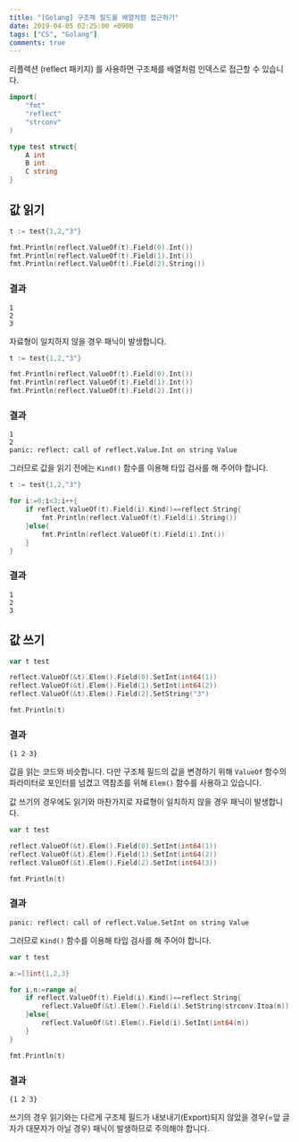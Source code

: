 ```yaml
---
title: "[Golang] 구조체 필드를 배열처럼 접근하기"
date: 2019-04-05 02:25:00 +0900
tags: ["CS", "Golang"]
comments: true
---
```


리플렉션 (reflect 패키지) 를 사용하면 구조체를 배열처럼 인덱스로 접근할 수 있습니다.

~~~go
import(
    "fmt"
    "reflect"
    "strconv"
)

type test struct{
    A int
    B int
    C string
}
~~~

## 값 읽기
~~~go
t := test{1,2,"3"}

fmt.Println(reflect.ValueOf(t).Field(0).Int())
fmt.Println(reflect.ValueOf(t).Field(1).Int())
fmt.Println(reflect.ValueOf(t).Field(2).String())
~~~

### 결과
~~~
1
2
3
~~~

자료형이 일치하지 않을 경우 패닉이 발생합니다.
~~~go
t := test{1,2,"3"}

fmt.Println(reflect.ValueOf(t).Field(0).Int())
fmt.Println(reflect.ValueOf(t).Field(1).Int())
fmt.Println(reflect.ValueOf(t).Field(2).Int())
~~~

### 결과

~~~
1
2
panic: reflect: call of reflect.Value.Int on string Value
~~~

그러므로 값을 읽기 전에는 `Kind()` 함수를 이용해 타입 검사를 해 주어야 합니다.
~~~go
t := test{1,2,"3"}

for i:=0;i<3;i++{
    if reflect.ValueOf(t).Field(i).Kind()==reflect.String{
        fmt.Println(reflect.ValueOf(t).Field(i).String())
    }else{
        fmt.Println(reflect.ValueOf(t).Field(i).Int())
    }
}
~~~
### 결과
~~~
1
2
3
~~~

## 값 쓰기
~~~go
var t test

reflect.ValueOf(&t).Elem().Field(0).SetInt(int64(1))
reflect.ValueOf(&t).Elem().Field(1).SetInt(int64(2))
reflect.ValueOf(&t).Elem().Field(2).SetString("3")

fmt.Println(t)
~~~

### 결과
~~~
{1 2 3}
~~~

값을 읽는 코드와 비슷합니다. 다만 구조체 필드의 값을 변경하기 위해 `ValueOf` 함수의 파라미터로 포인터를 넘겼고 역참조를 위해 `Elem()` 함수를 사용하고 있습니다.

값 쓰기의 경우에도 읽기와 마찬가지로 자료형이 일치하지 않을 경우 패닉이 발생합니다.
~~~go
var t test

reflect.ValueOf(&t).Elem().Field(0).SetInt(int64(1))
reflect.ValueOf(&t).Elem().Field(1).SetInt(int64(2))
reflect.ValueOf(&t).Elem().Field(2).SetInt(int64(3))

fmt.Println(t)
~~~

### 결과
~~~
panic: reflect: call of reflect.Value.SetInt on string Value
~~~

그러므로 `Kind()` 함수를 이용해 타입 검사를 해 주어야 합니다.

~~~go
var t test

a:=[]int{1,2,3}

for i,n:=range a{
    if reflect.ValueOf(t).Field(i).Kind()==reflect.String{
        reflect.ValueOf(&t).Elem().Field(i).SetString(strconv.Itoa(n))
    }else{
        reflect.ValueOf(&t).Elem().Field(i).SetInt(int64(n))
    }
}

fmt.Println(t)
~~~

### 결과
~~~
{1 2 3}
~~~

쓰기의 경우 읽기와는 다르게 구조체 필드가 내보내기(Export)되지 않았을 경우(=앞 글자가 대문자가 아닐 경우) 패닉이 발생하므로 주의해야 합니다.